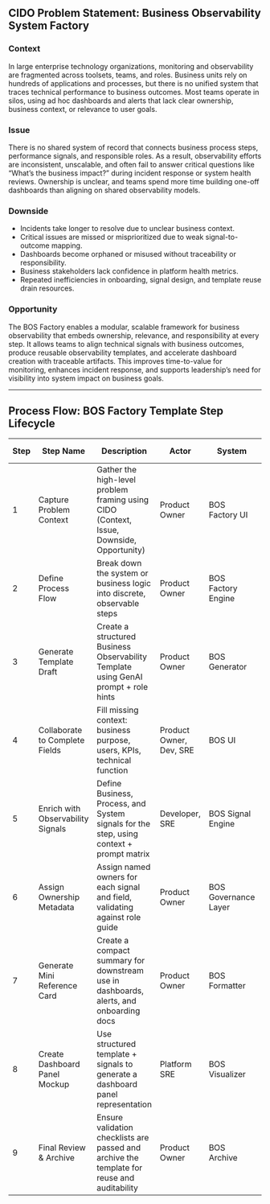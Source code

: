 ## CIDO Problem Statement: Business Observability System Factory

### **Context**
In large enterprise technology organizations, monitoring and observability are fragmented across toolsets, teams, and roles. Business units rely on hundreds of applications and processes, but there is no unified system that traces technical performance to business outcomes. Most teams operate in silos, using ad hoc dashboards and alerts that lack clear ownership, business context, or relevance to user goals.

### **Issue**
There is no shared system of record that connects business process steps, performance signals, and responsible roles. As a result, observability efforts are inconsistent, unscalable, and often fail to answer critical questions like “What’s the business impact?” during incident response or system health reviews. Ownership is unclear, and teams spend more time building one-off dashboards than aligning on shared observability models.

### **Downside**
- Incidents take longer to resolve due to unclear business context.
- Critical issues are missed or misprioritized due to weak signal-to-outcome mapping.
- Dashboards become orphaned or misused without traceability or responsibility.
- Business stakeholders lack confidence in platform health metrics.
- Repeated inefficiencies in onboarding, signal design, and template reuse drain resources.

### **Opportunity**
The BOS Factory enables a modular, scalable framework for business observability that embeds ownership, relevance, and responsibility at every step. It allows teams to align technical signals with business outcomes, produce reusable observability templates, and accelerate dashboard creation with traceable artifacts. This improves time-to-value for monitoring, enhances incident response, and supports leadership’s need for visibility into system impact on business goals.

---

## Process Flow: BOS Factory Template Step Lifecycle

| Step | Step Name                        | Description                                                                                           | Actor                  | System         | Business Entity               | Trigger / Condition                        | Outcome                                             |
|------|----------------------------------|-------------------------------------------------------------------------------------------------------|------------------------|----------------|-------------------------------|--------------------------------------------|------------------------------------------------------|
| 1    | Capture Problem Context          | Gather the high-level problem framing using CIDO (Context, Issue, Downside, Opportunity)             | Product Owner          | BOS Factory UI | Business Observability Step   | Product initiative identified              | CIDO statement created                              |
| 2    | Define Process Flow              | Break down the system or business logic into discrete, observable steps                              | Product Owner          | BOS Factory Engine | Business Observability Step   | CIDO statement validated                    | Entity-centric process flow defined                 |
| 3    | Generate Template Draft          | Create a structured Business Observability Template using GenAI prompt + role hints                  | Product Owner          | BOS Generator  | Business Observability Step   | Process step identified                     | Drafted BOS Template with fields populated          |
| 4    | Collaborate to Complete Fields   | Fill missing context: business purpose, users, KPIs, technical function                              | Product Owner, Dev, SRE| BOS UI         | Business Observability Step   | Draft template available                    | All template fields completed                       |
| 5    | Enrich with Observability Signals| Define Business, Process, and System signals for the step, using context + prompt matrix             | Developer, SRE         | BOS Signal Engine | Business Observability Step   | Template validated                          | Signals embedded in template                        |
| 6    | Assign Ownership Metadata        | Assign named owners for each signal and field, validating against role guide                         | Product Owner          | BOS Governance Layer | Business Observability Step   | Signals defined                              | Ownership traceability established                  |
| 7    | Generate Mini Reference Card     | Create a compact summary for downstream use in dashboards, alerts, and onboarding docs               | Product Owner          | BOS Formatter   | Business Observability Step   | Ownership confirmed                         | Reference card published                            |
| 8    | Create Dashboard Panel Mockup    | Use structured template + signals to generate a dashboard panel representation                       | Platform SRE           | BOS Visualizer  | Business Observability Step   | Mini card available                         | Dashboard mockup generated                          |
| 9    | Final Review & Archive           | Ensure validation checklists are passed and archive the template for reuse and auditability          | Product Owner          | BOS Archive     | Business Observability Step   | Dashboard and traceability confirmed       | Step marked complete and BOS-record ready           |

